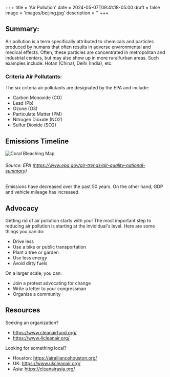 +++
title = 'Air Pollution'
date = 2024-05-07T09:41:18-05:00
draft = false
image = 'images/beijing.jpg'
description = ''
+++

## Summary:
Air pollution is a term specifically attributed to chemicals and particles produced by humans that often results in adverse environmental and medical effects. Often, these particles are concentrated in metropolitan and industrial centers, but may also show up in more rural/urban areas. Such examples include: Hotan (China), Delhi (India), etc.

### Criteria Air Pollutants:
The six criteria air pollutants are designated by the EPA and include:
  - Carbon Monoxide (CO)
  - Lead (Pb)
  - Ozone (O3)
  - Particulate Matter (PM)
  - Nitrogen Dioxide (NO2)
  - Sulfur Dioxide (SO2)

## Emissions Timeline
![Coral Bleaching Map](../../images/emissions.png)
###### *Source: EPA (https://www.epa.gov/air-trends/air-quality-national-summary)*
Emissions have decreased over the past 50 years. On the other hand, GDP and vehicle mileage has increased.

## Advocacy
Getting rid of air pollution starts with you! The most important step to reducing air pollution is starting at the invididual's level. Here are some things you can do:
  - Drive less
  - Use a bike or public transportation
  - Plant a tree or garden
  - Use less energy
  - Avoid dirty fuels

On a larger scale, you can:
  - Join a protest advocating for change
  - Write a letter to your congressman
  - Organize a community

## Resources
Seeking an organization?
  - https://www.cleanairfund.org/
  - https://www.4cleanair.org/

Looking for something local?
  - Houston: https://airalliancehouston.org/
  - UK: https://www.ukcleanair.org/
  - Asia: https://cleanairasia.org/